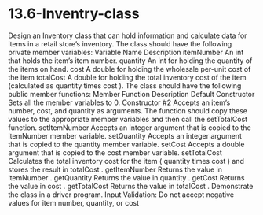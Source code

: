 # 13.6-Inventry-class
  Design an  Inventory  class that can hold information and calculate data for items in a retail store’s inventory. The class should have the following  private  member variables:    Variable Name  Description     itemNumber   An  int  that holds the item’s item number.     quantity   An  int  for holding the quantity of the items on hand.     cost   A  double  for holding the wholesale per-unit cost of the item     totalCost   A  double  for holding the total inventory cost of the item (calculated as  quantity  times  cost ).    The class should have the following  public  member functions:    Member Function  Description   Default Constructor  Sets all the member variables to 0.   Constructor #2  Accepts an item’s number, cost, and quantity as arguments. The function should copy these values to the appropriate member variables and then call the  setTotalCost  function.     setItemNumber   Accepts an integer argument that is copied to the   itemNumber  member variable.     setQuantity   Accepts an integer argument that is copied to the  quantity   member variable.     setCost   Accepts a  double  argument that is copied to the  cost   member variable.     setTotalCost   Calculates the total inventory cost for the item ( quantity   times  cost ) and stores the result in  totalCost .     getItemNumber   Returns the value in  itemNumber .     getQuantity   Returns the value in  quantity .     getCost   Returns the value in  cost .     getTotalCost   Returns the value in  totalCost .    Demonstrate the class in a driver program.     Input Validation: Do not accept negative values for item number, quantity, or cost
